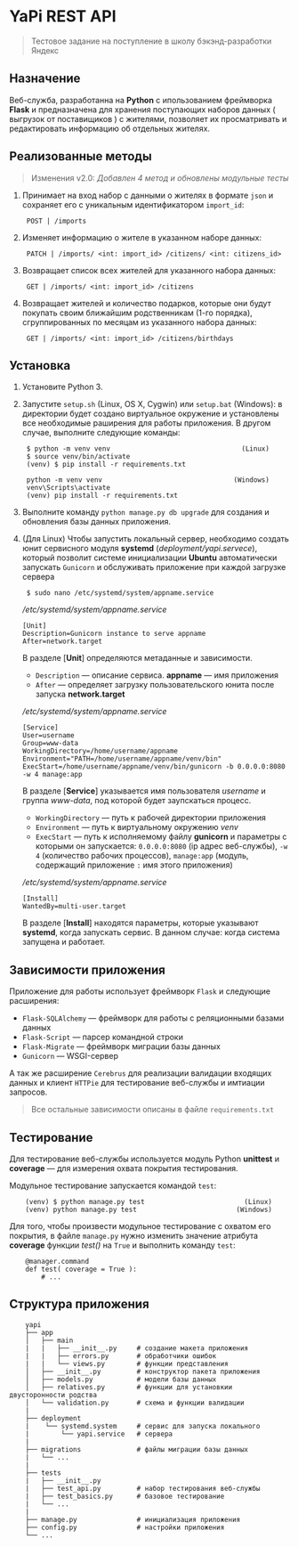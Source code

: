 YaPi REST API
==============
> Тестовое задание на поступление в школу бэкэнд-разработки Яндекс

Назначение
----------

Веб-служба, разработанна на **Python** с ипользованием фреймворка **Flask** и 
предназначена для хранения поступающих наборов данных ( выгрузок от поставищиков ) 
с жителями, позволяет их просматривать и редактировать информацию об отдельных жителях.

Реализованные методы
--------------------

> Изменения v2.0:
> *Добавлен 4 метод и обновлены модульные тесты*

1. Принимает на вход набор с данными о жителях в формате `json` и сохраняет его с уникальным идентификатором `import_id`:

        POST | /imports

2. Изменяет информацию о жителе в указанном наборе данных:

        PATCH | /imports/ <int: import_id> /citizens/ <int: citizens_id>

3. Возвращает список всех жителей для указанного набора данных:

        GET | /imports/ <int: import_id> /citizens

4. Возвращает жителей и количество подарков, которые они будут покупать своим ближайшим родственникам (1-го порядка), сгруппированных по месяцам из указанного набора данных:

        GET | /imports/ <int: import_id> /citizens/birthdays

Установка
---------

1. Установите Python 3.
2. Запустите `setup.sh` (Linux, OS X, Cygwin) или `setup.bat` (Windows): в директории будет создано виртуальное окружение и установлены все необходимые раширения для работы приложения. В другом случае, выполните следующие команды:

        $ python -m venv venv                                 (Linux)
        $ source venv/bin/activate
        (venv) $ pip install -r requirements.txt

        python -m venv venv                                 (Windows)
        venv\Scripts\activate 
        (venv) pip install -r requirements.txt

3. Выполните команду `python manage.py db upgrade` для создания и обновления базы данных приложения.

4. (Для Linux) Чтобы запустить локальный сервер, необходимо создать юнит сервисного модуля **systemd** (*deployment/yapi.servece*), который позволит системе инициализации **Ubuntu** автоматически запускать `Gunicorn` и обслуживать приложение при каждой загрузке сервера

        $ sudo nano /etc/systemd/system/appname.service

   */etc/systemd/system/appname.service*
   ```
   [Unit]
   Description=Gunicorn instance to serve appname
   After=network.target
   ```

   В разделе [**Unit**] определяются метаданные и зависимости.

   - `Description` — описание сервиса. **appname** — имя приложения
   - `After` — определяет загрузку пользовательского юнита после запуска **network.target**

   */etc/systemd/system/appname.service*
   ```
   [Service]
   User=username
   Group=www-data
   WorkingDirectory=/home/username/appname
   Environment="PATH=/home/username/appname/venv/bin"
   ExecStart=/home/username/appname/venv/bin/gunicorn -b 0.0.0.0:8080 -w 4 manage:app
   ```

   В разделе [**Service**] указывается имя пользователя *username* и группа *www-data*, под которой будет    заупскаться процесс.
   
   - `WorkingDirectory` — путь к рабочей директории приложения
   - `Environment` — путь к виртуальному окружению *venv*
   - `ExecStart` — путь к исполняемому файлу **gunicorn** и параметры с которыми он запускается: `0.0.0.0:8080`    (ip адрес веб-службы), `-w 4` (количество рабочих процессов), `manage:app` (модуль, содержащий приложение `:`    имя этого приложения)
   
   */etc/systemd/system/appname.service*
   ```
   [Install]
   WantedBy=multi-user.target
   ```

   В разделе [**Install**] находятся параметры, которые указывают **systemd**, когда запускать сервис. В данном случае: когда система запущена и работает.

Зависимости приложения
----------------------
Приложение для работы использует фреймворк `Flask` и следующие расширения:

- `Flask-SQLAlchemy` — фреймворк для работы с реляционными базами данных
- `Flask-Script` — парсер командной строки
- `Flask-Migrate` — фреймворк миграции базы данных
- `Gunicorn` — WSGI-сервер

А так же расширение `Cerebrus` для реализации валидации входящих данных и клиент `HTTPie` для тестирование веб-службы и имтиации запросов.

>Все остальные зависимости описаны в файле `requirements.txt`

Тестирование
------------
Для тестирование веб-службы используется модуль Python **unittest** и  **coverage** — для измерения охвата покрытия тестирования.

Модульное тестирование запускается командой `test`:

        (venv) $ python manage.py test                         (Linux)
        (venv) python manage.py test                         (Windows)

Для того, чтобы произвести модульное тестирование с охватом его покрытия, в файле `manage.py` нужно изменить значение атрибута **coverage** функции *test()* на `True` и выполнить команду `test`:

        @manager.command
        def test( coverage = True ):
            # ...

Структура приложения
--------------------
        yapi
        ├── app
        │   ├── main
        |   |   ├── __init__.py     # создание макета приложения
        |   |   ├── errors.py       # обработчики ошибок
        |   |   └── views.py        # функции представления
        │   ├── __init__.py         # конструктор пакета приложения
        │   ├── models.py           # модели базы данных
        │   ├── relatives.py        # функции для установкии двусторонности родства
        │   └── validation.py       # схема и функции валидации
        |
        ├── deployment
        |    └── systemd.system     # сервис для запуска локального
        |        └── yapi.service   # сервера
        |
        ├── migrations              # файлы миграции базы данных
        |   └── ...
        |
        ├── tests
        |   ├── __init__.py
        |   ├── test_api.py         # набор тестирования веб-службы
        |   ├── test_basics.py      # базовое тестирование
        |   └── ...
        |  
        ├── manage.py               # инициализация приложения
        ├── config.py               # настройки приложения
        └── ...
